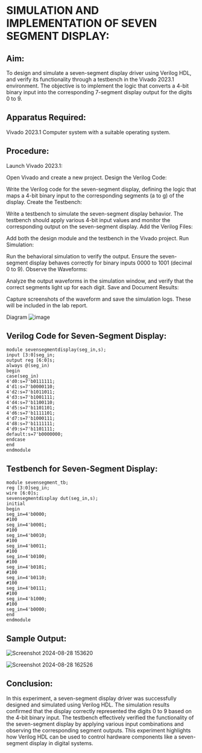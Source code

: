 # SIMULATION AND IMPLEMENTATION OF SEVEN SEGMENT DISPLAY:
## Aim:
To design and simulate a seven-segment display driver using Verilog HDL, and verify its functionality through a testbench in the Vivado 2023.1 environment. The objective is to implement the logic that converts a 4-bit binary input into the corresponding 7-segment display output for the digits 0 to 9.

## Apparatus Required:
Vivado 2023.1
Computer system with a suitable operating system.

## Procedure:

Launch Vivado 2023.1:

Open Vivado and create a new project.
Design the Verilog Code:

Write the Verilog code for the seven-segment display, defining the logic that maps a 4-bit binary input to the corresponding segments (a to g) of the display.
Create the Testbench:

Write a testbench to simulate the seven-segment display behavior. The testbench should apply various 4-bit input values and monitor the corresponding output on the seven-segment display.
Add the Verilog Files:

Add both the design module and the testbench in the Vivado project.
Run Simulation:

Run the behavioral simulation to verify the output. Ensure the seven-segment display behaves correctly for binary inputs 0000 to 1001 (decimal 0 to 9).
Observe the Waveforms:

Analyze the output waveforms in the simulation window, and verify that the correct segments light up for each digit.
Save and Document Results:

Capture screenshots of the waveform and save the simulation logs. These will be included in the lab report.

Diagram
![image](https://github.com/user-attachments/assets/d7ecb419-906e-4e3b-9b82-f86ced4f364a)


## Verilog Code for Seven-Segment Display:
```
module sevensegmentdisplay(seg_in,s);
input [3:0]seg_in;
output reg [6:0]s;
always @(seg_in)
begin
case(seg_in)
4'd0:s=7'b0111111;
4'd1:s=7'b0000110;
4'd2:s=7'b1011011;
4'd3:s=7'b1001111;
4'd4:s=7'b1100110;
4'd5:s=7'b1101101;
4'd6:s=7'b1111101;
4'd7:s=7'b1000111;
4'd8:s=7'b1111111;
4'd9:s=7'b1101111;
default:s=7'b0000000;
endcase
end
endmodule
```
## Testbench for Seven-Segment Display:
```
module sevensegment_tb;
reg [3:0]seg_in;
wire [6:0]s;
sevensegmentdisplay dut(seg_in,s);
initial
begin
seg_in=4'b0000;
#100
seg_in=4'b0001;
#100
seg_in=4'b0010;
#100
seg_in=4'b0011;
#100
seg_in=4'b0100;
#100
seg_in=4'b0101;
#100
seg_in=4'b0110;
#100
seg_in=4'b0111;
#100
seg_in=4'b1000;
#100
seg_in=4'b0000;
end
endmodule
```
## Sample Output:
![Screenshot 2024-08-28 153620](https://github.com/user-attachments/assets/853eb499-8780-476b-85a3-283e5dfa946c)

![Screenshot 2024-08-28 162526](https://github.com/user-attachments/assets/c85b12b5-f412-497c-9fa2-af9d43928bf8)


## Conclusion:
In this experiment, a seven-segment display driver was successfully designed and simulated using Verilog HDL. The simulation results confirmed that the display correctly represented the digits 0 to 9 based on the 4-bit binary input. The testbench effectively verified the functionality of the seven-segment display by applying various input combinations and observing the corresponding segment outputs. This experiment highlights how Verilog HDL can be used to control hardware components like a seven-segment display in digital systems.
